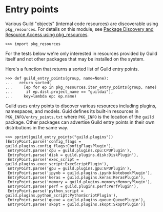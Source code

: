 # Entry points

Various Guild "objects" (internal code resources) are discoverable
using `pkg_resources`. For details on this module, see [Package
Discovery and Resource Access using
pkg_resources](http://setuptools.readthedocs.io/en/latest/pkg_resources.html).

    >>> import pkg_resources

For the tests below we're only interested in resources provided by
Guild itself and not other packages that may be installed on the
system.

Here's a function that returns a sorted list of Guild entry points.

    >>> def guild_entry_points(group, name=None):
    ...   return sorted(
    ...     [ep for ep in pkg_resources.iter_entry_points(group, name)
    ...      if ep.dist.project_name == "guildai"],
    ...     key=lambda ep: ep.name)

Guild uses entry points to discover various resources including
plugins, namespaces, and models. Guid defines its built-in resources
in `PKG_INFO/entry_points.txt` where `PKG_INFO` is the location of the
`guild` package. Other packages can advertise Guild entry points in
their own distributions in the same way.

    >>> pprint(guild_entry_points("guild.plugins"))
    [EntryPoint.parse('config_flags = guild.plugins.config_flags:ConfigFlagsPlugin'),
     EntryPoint.parse('cpu = guild.plugins.cpu:CPUPlugin'),
     EntryPoint.parse('disk = guild.plugins.disk:DiskPlugin'),
     EntryPoint.parse('exec_script = guild.plugins.exec_script:ExecScriptPlugin'),
     EntryPoint.parse('gpu = guild.plugins.gpu:GPUPlugin'),
     EntryPoint.parse('ipynb = guild.plugins.ipynb:NotebookPlugin'),
     EntryPoint.parse('keras = guild.plugins.keras:KerasPlugin'),
     EntryPoint.parse('memory = guild.plugins.memory:MemoryPlugin'),
     EntryPoint.parse('perf = guild.plugins.perf:PerfPlugin'),
     EntryPoint.parse('python_script = guild.plugins.python_script:PythonScriptPlugin'),
     EntryPoint.parse('queue = guild.plugins.queue:QueuePlugin'),
     EntryPoint.parse('skopt = guild.plugins.skopt:SkoptPlugin')]
